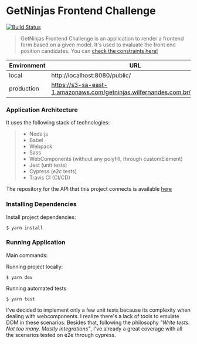 # GetNinjas Frontend Challenge
[![Build Status](https://travis-ci.com/wilfernandesjr/getninjas-frontend.svg?token=A1spyHnWyE8BsYUnyxgW&branch=master)](https://travis-ci.com/wilfernandesjr/getninjas-frontend)

> GetNinjas Frontend Challenge is an application to render a frontend form based on a given model. It's used to evaluate the front end position candidates. You can [check the constraints here!](https://github.com/getninjas/frontend-challenge)

| Environment | URL  |
| ------------- | ------------- |
| local | http://localhost:8080/public/ |
| production | https://s3-sa-east-1.amazonaws.com/getninjas.wilfernandes.com.br/index.html |

### Application Architecture
It uses the following stack of technologies:
> - Node.js
> - Babel
> - Webpack
> - Sass
> - WebComponents (without any polyfill, through customElement)
> - Jest (unit tests)
> - Cypress (e2c tests)
> - Travis CI (CI/CD)

The repository for the API that this project connects is available [here](https://github.com/wilfernandesjr/getninjas-frontend-api)

### Installing Dependencies

Install project dependencies:
```
$ yarn install
```

### Running Application
Main commands:

Running project locally:
```
$ yarn dev
```

Running automated tests
```
$ yarn test
```

I've decided to implement only a few unit tests because its complexity when dealing with webcomponents. I realize there's a lack of tools to emulate DOM in these scenarios. Besides that, following the philosophy *"Write tests. Not too many. Mostly integrations"*, I've already a great coverage with all the scenarios tested on e2e through cypress.
